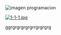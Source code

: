 ![imagen programacion](https://github.com/diegote7/monorepositorio-programacion/assets/114953054/d8b45eef-3b13-4f30-82ab-be3226a9c176)

[![1-1-1.jpg](https://i.postimg.cc/VNbNtNjx/1-1-1.jpg)](https://postimg.cc/94CV5Cgb)

ggrgrgrgrgrgrrgrgrgrg

